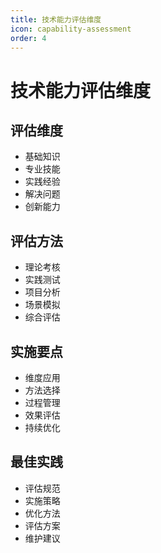 ```yaml
---
title: 技术能力评估维度
icon: capability-assessment
order: 4
---
```


# 技术能力评估维度

## 评估维度
- 基础知识
- 专业技能
- 实践经验
- 解决问题
- 创新能力

## 评估方法
- 理论考核
- 实践测试
- 项目分析
- 场景模拟
- 综合评估

## 实施要点
- 维度应用
- 方法选择
- 过程管理
- 效果评估
- 持续优化

## 最佳实践
- 评估规范
- 实施策略
- 优化方法
- 评估方案
- 维护建议
